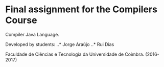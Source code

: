 # Final assignment for the Compilers Course 

Compiler Java Language. 

Developed by students:
..* Jorge Araújo
..* Rui Dias


Faculdade de Ciências e Tecnologia da Universidade de Coimbra. (2016-2017)


